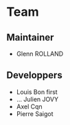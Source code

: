 # Team 

## Maintainer 

- Glenn ROLLAND

## Developpers

- Louis Bon first
- ... Julien JOVY
- Axel Cqn
- Pierre Saigot